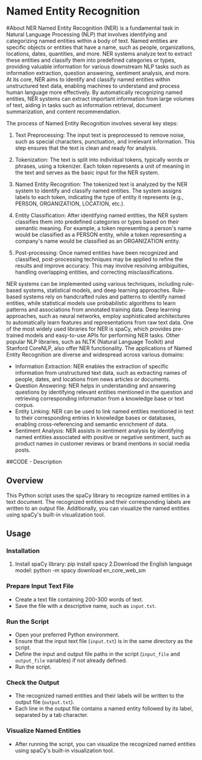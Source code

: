 # Named Entity Recognition
#About NER
Named Entity Recognition (NER) is a fundamental task in Natural Language Processing (NLP) that involves identifying and categorizing named entities within a body of text. Named entities are specific objects or entities that have a name, such as people, organizations, locations, dates, quantities, and more. NER systems analyze text to extract these entities and classify them into predefined categories or types, providing valuable information for various downstream NLP tasks such as information extraction, question answering, sentiment analysis, and more.
At its core, NER aims to identify and classify named entities within unstructured text data, enabling machines to understand and process human language more effectively. By automatically recognizing named entities, NER systems can extract important information from large volumes of text, aiding in tasks such as information retrieval, document summarization, and content recommendation.

The process of Named Entity Recognition involves several key steps:

1. Text Preprocessing: The input text is preprocessed to remove noise, such as special characters, punctuation, and irrelevant information. This step ensures that the text is clean and ready for analysis.

2. Tokenization: The text is split into individual tokens, typically words or phrases, using a tokenizer. Each token represents a unit of meaning in the text and serves as the basic input for the NER system.

3. Named Entity Recognition: The tokenized text is analyzed by the NER system to identify and classify named entities. The system assigns labels to each token, indicating the type of entity it represents (e.g., PERSON, ORGANIZATION, LOCATION, etc.).

4. Entity Classification: After identifying named entities, the NER system classifies them into predefined categories or types based on their semantic meaning. For example, a token representing a person's name would be classified as a PERSON entity, while a token representing a company's name would be classified as an ORGANIZATION entity.

5. Post-processing: Once named entities have been recognized and classified, post-processing techniques may be applied to refine the results and improve accuracy. This may involve resolving ambiguities, handling overlapping entities, and correcting misclassifications.

NER systems can be implemented using various techniques, including rule-based systems, statistical models, and deep learning approaches. Rule-based systems rely on handcrafted rules and patterns to identify named entities, while statistical models use probabilistic algorithms to learn patterns and associations from annotated training data. Deep learning approaches, such as neural networks, employ sophisticated architectures to automatically learn features and representations from raw text data.
One of the most widely used libraries for NER is spaCy, which provides pre-trained models and easy-to-use APIs for performing NER tasks. Other popular NLP libraries, such as NLTK (Natural Language Toolkit) and Stanford CoreNLP, also offer NER functionality.
The applications of Named Entity Recognition are diverse and widespread across various domains:

- Information Extraction: NER enables the extraction of specific information from unstructured text data, such as extracting names of people, dates, and locations from news articles or documents.
- Question Answering: NER helps in understanding and answering questions by identifying relevant entities mentioned in the question and retrieving corresponding information from a knowledge base or text corpus.
- Entity Linking: NER can be used to link named entities mentioned in text to their corresponding entries in knowledge bases or databases, enabling cross-referencing and semantic enrichment of data.
- Sentiment Analysis: NER assists in sentiment analysis by identifying named entities associated with positive or negative sentiment, such as product names in customer reviews or brand mentions in social media posts.

##CODE - Description

## Overview

This Python script uses the spaCy library to recognize named entities in a text document. The recognized entities and their corresponding labels are written to an output file. Additionally, you can visualize the named entities using spaCy's built-in visualization tool.

## Usage

### Installation

1. Install spaCy library:
   pip install spacy
2.Download the English language model:
   python -m spacy download en_core_web_sm

### Prepare Input Text File

- Create a text file containing 200-300 words of text.
- Save the file with a descriptive name, such as `input.txt`.

### Run the Script

- Open your preferred Python environment.
- Ensure that the input text file (`input.txt`) is in the same directory as the script.
- Define the input and output file paths in the script (`input_file` and `output_file` variables) if not already defined.
- Run the script.

### Check the Output

- The recognized named entities and their labels will be written to the output file (`output.txt`).
- Each line in the output file contains a named entity followed by its label, separated by a tab character.

### Visualize Named Entities

- After running the script, you can visualize the recognized named entities using spaCy's built-in visualization tool.
